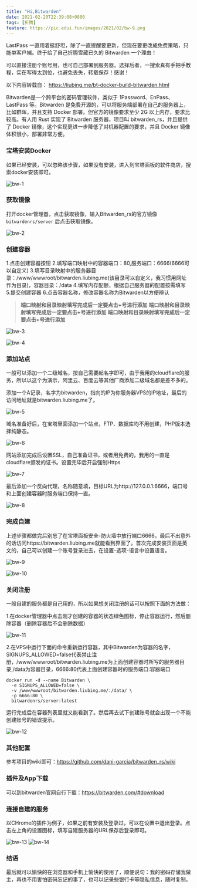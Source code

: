 ```yaml
---
title: "Hi,Bitwarden"
date: 2021-02-20T22:39:08+0800
tags: [折腾]
feature: https://pic.edui.fun/images/2021/02/bw-9.png
---
```


LastPass 一直用着挺舒坦，除了一直提醒要更新，但现在要更改成免费策略，只能单客户端。终于给了自己折腾雪藏已久的 Bitwarden 一个理由！

可以直接注册个账号用，也可自己部署到服务器。选择后者，一搜索真有手把手教程，实在写得太到位，也避免丢失，转载保存！感谢！

以下内容转载自： <https://liubing.me/bt-docker-build-bitwarden.html>

<!--more-->

Bitwarden是一个跨平台的密码管理软件，类似于 1Password、EnPass、LastPass 等。Bitwarden 是免费开源的，可以将服务端部署在自己的服务器上，比如群晖，并且支持 Docker 部署。但官方的镜像要求至少 2G 以上内存，要求比较高。有人用 Rust 实现了 Bitwarden 服务器，项目叫 bitwarden_rs，并且提供了 Docker 镜像，这个实现更进一步降低了对机器配置的要求，并且 Docker 镜像体积很小，部署非常方便。

### 宝塔安装Docker

如果已经安装，可以忽略该步骤，如果没有安装，进入到宝塔面板的软件商店，搜索docker安装即可。

![bw-1](https://pic.edui.fun/images/2021/02/bw-1.png)

### 获取镜像

打开docker管理器，点击获取镜像，输入Bitwarden_rs的官方镜像 `bitwardenrs/server` 后点击获取镜像。

![bw-2](https://pic.edui.fun/images/2021/02/bw-2.png)

### 创建容器

1.点击创建容器按钮
2.填写端口映射中的容器端口：80,服务端口：6666(6666可以自定义)
3.填写目录映射中的服务器目录：/www/wwwroot/bitwarden.liubing.me(该目录可以自定义，我习惯用网址作为目录)，容器目录：/data
4.填写内存配额，根据自己服务器的配置按需填写
5.提交创建容器
6.点击容器名称，修改容器名称为Bitwarden以方便辨认

>**端口映射和目录映射填写完成后一定要点击+号进行添加**
>**端口映射和目录映射填写完成后一定要点击+号进行添加**
>**端口映射和目录映射填写完成后一定要点击+号进行添加**

![bw-3](https://pic.edui.fun/images/2021/02/bw-3.png)

![bw-4](https://pic.edui.fun/images/2021/02/bw-4.png)

### 添加站点

一般可以添加一个二级域名，按自己需要起名字即可，由于我用的cloudflare的服务，所以以这个为演示，阿里云、百度云等其他厂商添加二级域名都是差不多的。

添加一个A记录，名字为bitwarden，指向的IP为你服务器VPS的IP地址，最后的访问地址就是bitwarden.liubing.me了。

![bw-5](https://pic.edui.fun/images/2021/02/bw-5.png)

域名准备好后，在宝塔里面添加一个站点，FTP、数据库均不用创建，PHP版本选择纯静态。

![bw-6](https://pic.edui.fun/images/2021/02/bw-6.png)

网站添加完成后设置SSL，自己准备证书，或者用免费的，我用的一直是cloudflare颁发的证书。设置完毕后开启强制Https

![bw-7](https://pic.edui.fun/images/2021/02/bw-7.png)

最后添加一个反向代理，名称随意填，目标URL为http://127.0.0.1:6666，端口号和上面创建容器时服务端口保持一直。

![bw-8](https://pic.edui.fun/images/2021/02/bw-8.png)

### 完成自建

上述步骤都做完后别忘了在宝塔面板安全-防火墙中放行端口6666。最后不出意外的话访问https://bitwarden.liubing.me就能看到界面了。首次完成安装页面是英文的，自己可以创建一个账号登录进去，在设置-选项-语言中设置语言。

![bw-9](https://pic.edui.fun/images/2021/02/bw-9.png)

![bw-10](https://pic.edui.fun/images/2021/02/bw-10.png)

### 关闭注册
一般自建的服务都是自己用的，所以如果想关闭注册的话可以按照下面的方法做：

1.在docker管理器中点击刚才创建的容器的状态绿色图标，停止容器运行，然后删除容器（删除容器后不会删除数据）

![bw-11](https://pic.edui.fun/images/2021/02/bw-11.png)

2.在VPS中运行下面的命令重新运行容器，其中Bitwarden为容器的名字，SIGNUPS_ALLOWED=false代表禁止注册，/www/wwwroot/bitwarden.liubing.me为上面创建容器时所写的服务器目录,/data为容器目录，6666:80代表上面创建容器时的服务端口:容器端口

```
docker run -d --name Bitwarden \
  -e SIGNUPS_ALLOWED=false \
  -v /www/wwwroot/bitwarden.liubing.me/:/data/ \
  -p 6666:80 \
  bitwardenrs/server:latest
```

运行完成后在容器列表里就又能看到了。然后再去试下创建账号就会出现一个不能创建账号的错误提示。

![bw-12](https://pic.edui.fun/images/2021/02/bw-12.png)

### 其他配置
参考项目的wiki即可：<https://github.com/dani-garcia/bitwarden_rs/wiki>

### 插件及App下载
可以到bitwarden官网自行下载：<https://bitwarden.com/#download>

### 连接自建的服务

以CHrome的插件为例子，如果之前有安装及登录过，可以在设置中退出登录。点击左上角的设置图标，填写自建服务器的URL保存后登录即可。

![bw-13](https://pic.edui.fun/images/2021/02/bw-13.png) ![bw-14](https://pic.edui.fun/images/2021/02/bw-14.png)

### 结语
最后就可以愉快的在浏览器和手机上愉快的使用了，顺便说句：我的密码存储我做主，再也不用害怕密码忘记的事了，也可以记录些银行卡等隐私信息，随时复制。